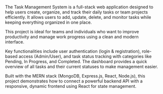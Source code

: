 The Task Management System is a full-stack web application designed to help users create, organize, and track their daily tasks or team projects efficiently.
It allows users to add, update, delete, and monitor tasks while keeping everything organized in one place.

This project is ideal for teams and individuals who want to improve productivity and manage work progress using a clean and modern interface.

Key functionalities include user authentication (login & registration), role-based access (Admin/User), and task status tracking with categories like Pending, In Progress, and Completed.
The dashboard provides a quick overview of all tasks and their current statuses to make management easier.

Built with the MERN stack (MongoDB, Express.js, React, Node.js), this project demonstrates how to connect a powerful backend API with a responsive, dynamic frontend using React for state management.
